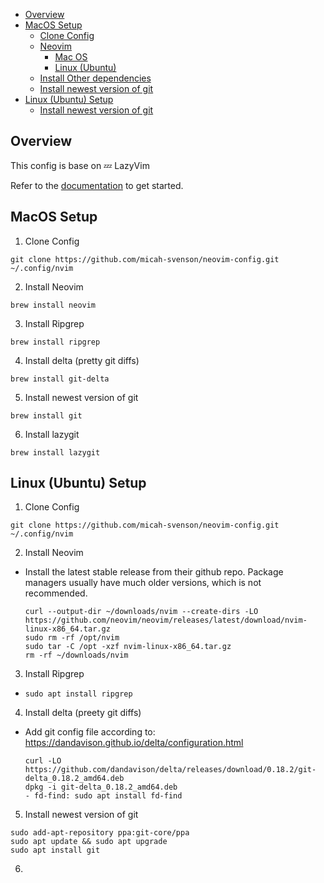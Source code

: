 <!--toc:start-->
- [Overview](#overview)
- [MacOS Setup](#macos-setup)
  - [Clone Config](#clone-config)
  - [Neovim](#neovim)
    - [Mac OS](#mac-os)
    - [Linux (Ubuntu)](#linux-ubuntu)
  - [Install Other dependencies](#install-other-dependencies)
  - [Install newest version of git](#install-newest-version-of-git)
- [Linux (Ubuntu) Setup](#linux-ubuntu-setup)
  - [Install newest version of git](#install-newest-version-of-git)
<!--toc:end-->

## Overview
This config is base on 💤 LazyVim

Refer to the [documentation](https://lazyvim.github.io/installation) to get started.


## MacOS Setup
1. Clone Config
```
git clone https://github.com/micah-svenson/neovim-config.git ~/.config/nvim
```
2. Install Neovim
```
brew install neovim
```
3. Install Ripgrep
```
brew install ripgrep
```
4. Install delta (pretty git diffs)
```
brew install git-delta
```
5. Install newest version of git
```
brew install git

```
6. Install lazygit
```
brew install lazygit
```

## Linux (Ubuntu) Setup

1. Clone Config
```
git clone https://github.com/micah-svenson/neovim-config.git ~/.config/nvim
```

2. Install Neovim
  - Install the latest stable release from their github repo. Package managers usually have much older versions, which is not recommended.
    ```
    curl --output-dir ~/downloads/nvim --create-dirs -LO https://github.com/neovim/neovim/releases/latest/download/nvim-linux-x86_64.tar.gz
    sudo rm -rf /opt/nvim
    sudo tar -C /opt -xzf nvim-linux-x86_64.tar.gz
    rm -rf ~/downloads/nvim
    ```
3. Install Ripgrep
  - ```sudo apt install ripgrep```

4. Install delta (preety git diffs)
  - Add git config file according to: https://dandavison.github.io/delta/configuration.html
    ```
    curl -LO https://github.com/dandavison/delta/releases/download/0.18.2/git-delta_0.18.2_amd64.deb
    dpkg -i git-delta_0.18.2_amd64.deb
    - fd-find: sudo apt install fd-find
    ```
5. Install newest version of git
  ```
  sudo add-apt-repository ppa:git-core/ppa
  sudo apt update && sudo apt upgrade
  sudo apt install git
  ```
6. 

